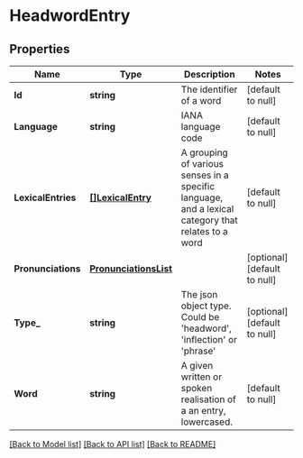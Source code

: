 # HeadwordEntry

## Properties
Name | Type | Description | Notes
------------ | ------------- | ------------- | -------------
**Id** | **string** | The identifier of a word | [default to null]
**Language** | **string** | IANA language code | [default to null]
**LexicalEntries** | [**[]LexicalEntry**](lexicalEntry.md) | A grouping of various senses in a specific language, and a lexical category that relates to a word | [default to null]
**Pronunciations** | [**PronunciationsList**](PronunciationsList.md) |  | [optional] [default to null]
**Type_** | **string** | The json object type. Could be &#39;headword&#39;, &#39;inflection&#39; or &#39;phrase&#39; | [optional] [default to null]
**Word** | **string** | A given written or spoken realisation of a an entry, lowercased. | [default to null]

[[Back to Model list]](../README.md#documentation-for-models) [[Back to API list]](../README.md#documentation-for-api-endpoints) [[Back to README]](../README.md)


